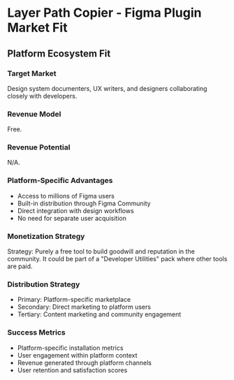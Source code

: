 # Layer Path Copier - Figma Plugin Market Fit

## Platform Ecosystem Fit

### Target Market
Design system documenters, UX writers, and designers collaborating closely with developers.

### Revenue Model
Free.

### Revenue Potential
N/A.

### Platform-Specific Advantages
- Access to millions of Figma users
- Built-in distribution through Figma Community
- Direct integration with design workflows
- No need for separate user acquisition

### Monetization Strategy
Strategy: Purely a free tool to build goodwill and reputation in the community. It could be part of a "Developer Utilities" pack where other tools are paid.

### Distribution Strategy
- Primary: Platform-specific marketplace
- Secondary: Direct marketing to platform users
- Tertiary: Content marketing and community engagement

### Success Metrics
- Platform-specific installation metrics
- User engagement within platform context
- Revenue generated through platform channels
- User retention and satisfaction scores
